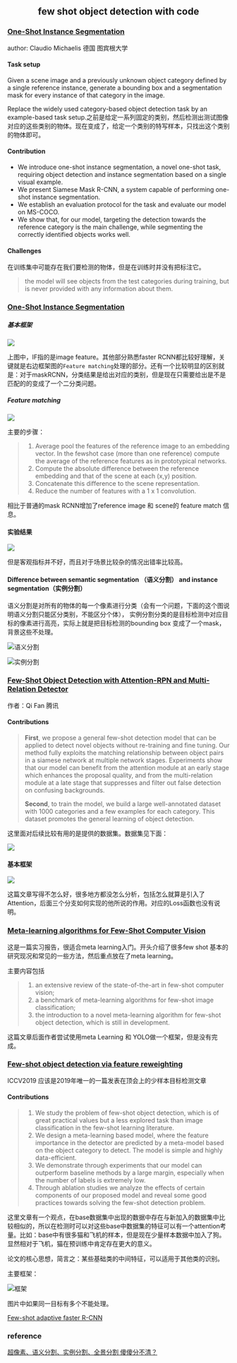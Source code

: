 ## <center> few shot object  detection with code</center>

### [One-Shot Instance Segmentation](https://arxiv.org/abs/1811.11507)

author: Claudio Michaelis 德国 图宾根大学 

#### Task  setup

Given a scene image and a previously unknown object category defined by a single reference instance, generate a bounding box and a segmentation mask for every instance of that category in the image.

Replace the widely used category-based object detection task by an example-based task setup.之前是给定一系列固定的类别，然后检测出测试图像对应的这些类别的物体。现在变成了，给定一个类别的特写样本，只找出这个类别的物体即可。

#### Contribution

- We introduce one-shot instance segmentation, a novel one-shot task, requiring object detection
and instance segmentation based on a single visual example.
- We present Siamese Mask R-CNN, a system capable of performing one-shot instance
segmentation.
- We establish an evaluation protocol for the task and evaluate our model on MS-COCO.
- We show that, for our model, targeting the detection towards the reference category is the
main challenge, while segmenting the correctly identified objects works well.

#### Challenges

在训练集中可能存在我们要检测的物体，但是在训练时并没有把标注它。

> the model will see objects from the test categories during training, but is never provided with any information about them.

### [One-Shot Instance Segmentation](https://arxiv.org/abs/1811.11507v1)

##### 基本框架

![](http://wshaow.club/paper/osis_diffmaskrnn_siamese.PNG)

上图中，IF指的是image feature。其他部分熟悉faster RCNN都比较好理解，关键就是右边框架图的`Feature matching`处理的部分。还有一个比较明显的区别就是：对于maskRCNN，分类结果是给出对应的类别，但是现在只需要给出是不是匹配的的变成了一个二分类问题。



##### Feature matching

![](http://wshaow.club/paper/osis_featurematching.PNG)

主要的步骤：

> 1. Average pool the features of the reference image to an embedding vector. In the fewshot case (more than one reference) compute the average of the reference features as in prototypical networks.
> 2. Compute the absolute difference between the reference embedding and that of the scene at each (x,y) position.
> 3. Concatenate this difference to the scene representation.
> 4. Reduce the number of features with a 1 x 1 convolution.

相比于普通的mask RCNN增加了reference image 和 scene的 feature match 信息。

#### 实验结果

![](http://wshaow.club/paper/osis_results_show.PNG)

但是客观指标并不好，而且对于场景比较杂的情况出错率比较高。



#### Difference between semantic segmentation （语义分割） and  instance segmentation（实例分割）

语义分割是对所有的物体的每一个像素进行分类（会有一个问题，下面的这个图说明语义分割只能区分类别，不能区分个体）， 实例分割分类的是目标检测中对应目标的像素进行高亮，实际上就是把目标检测的bounding box 变成了一个mask，背景这些不处理。

![语义分割](https://pic2.zhimg.com/80/v2-a0e8be79238485e6867f23caeeb97825_hd.jpg)



![实例分割](https://pic4.zhimg.com/v2-dbb56a65bcb6c7eedfd833445fdf9ecf_r.jpg)



### [Few-Shot Object Detection with Attention-RPN and Multi-Relation Detector](https://arxiv.org/pdf/1908.01998v1.pdf)

作者：Qi Fan 腾讯

#### Contributions

> **First**, we propose a general few-shot detection model that can be applied to detect novel objects without re-training and fine tuning. Our method fully exploits the matching relationship between object pairs in a siamese network at multiple network stages. Experiments show that our model can benefit from the attention module at an early stage which enhances the proposal quality, and from the multi-relation module at a late stage that suppresses and filter out false detection on confusing backgrounds.
>
> **Second**, to train the model, we build a large well-annotated dataset with 1000 categories and a few examples for each category. This dataset promotes the general learning of object detection.

这里面对后续比较有用的是提供的数据集。数据集见下面：

![]( http://wshaow.club/FSOD_ARPN.PNG )



#### 基本框架

![]( http://wshaow.club/FSODT-archi.PNG )

这篇文章写得不怎么好，很多地方都没怎么分析，包括怎么就算是引入了Attention，后面三个分支如何实现的他所说的作用。对应的Loss函数也没有说明。



### [Meta-learning algorithms for Few-Shot Computer Vision](https://arxiv.org/pdf/1909.13579v1.pdf)

这是一篇实习报告，很适合meta learning入门。开头介绍了很多few shot 基本的研究现况和常见的一些方法，然后重点放在了meta learning。

主要内容包括

> 1. an extensive review of the state-of-the-art in few-shot computer vision;
> 2. a benchmark of meta-learning algorithms for few-shot image classification;
> 3. the introduction to a novel meta-learning algorithm for few-shot object detection, which is still in development.

这篇文章后面作者尝试使用meta Learning 和 YOLO做一个框架，但是没有完成。



### [Few-shot object detection via feature reweighting](https://arxiv.org/pdf/1812.01866v2.pdf)

ICCV2019 应该是2019年唯一的一篇发表在顶会上的少样本目标检测文章

#### Contributions

> 1. We study the problem of few-shot object detection, which is of great practical values but a less explored task than image classification in the few-shot learning literature. 
> 2. We design a meta-learning based model, where the feature importance in the detector are predicted by a meta-model based on the object category to detect. The model is simple and highly data-efficient. 
> 3. We demonstrate through experiments that our model can outperform baseline methods by a large margin, especially when the number of labels is extremely low.
> 4. Through ablation studies we analyze the effects of certain components of our proposed model and reveal some good practices towards solving the few-shot detection problem.

这里文章有一个观点，在base数据集中出现的数据中存在与新加入的数据集中比较相似的，所以在检测时可以对这些base中数据集的特征可以有一个attention考量。比如：base中有很多猫和飞机的样本，但是现在少量样本数据中加入了狗。显然相对于飞机，猫在预训练中肯定存在更大的意义。

 论文的核心思想，简言之：某些基础类的中间特征，可以适用于其他类的识别。 

主要框架：

![框架](http://wshaow.club/paper/fsod_fr_arc.PNG-water_mark)

图片中如果同一目标有多个不能处理。

[Few-shot adaptive faster R-CNN](https://arxiv.org/pdf/1806.04728v3.pdf)



### reference

[超像素、语义分割、实例分割、全景分割 傻傻分不清？](https://zhuanlan.zhihu.com/p/50996404)